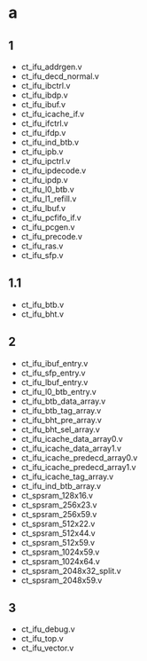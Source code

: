 # a

## 1

- ct_ifu_addrgen.v
- ct_ifu_decd_normal.v
- ct_ifu_ibctrl.v
- ct_ifu_ibdp.v
- ct_ifu_ibuf.v
- ct_ifu_icache_if.v
- ct_ifu_ifctrl.v
- ct_ifu_ifdp.v
- ct_ifu_ind_btb.v
- ct_ifu_ipb.v
- ct_ifu_ipctrl.v
- ct_ifu_ipdecode.v
- ct_ifu_ipdp.v
- ct_ifu_l0_btb.v
- ct_ifu_l1_refill.v
- ct_ifu_lbuf.v
- ct_ifu_pcfifo_if.v
- ct_ifu_pcgen.v
- ct_ifu_precode.v
- ct_ifu_ras.v
- ct_ifu_sfp.v

## 1.1

- ct_ifu_btb.v
- ct_ifu_bht.v

## 2

- ct_ifu_ibuf_entry.v
- ct_ifu_sfp_entry.v
- ct_ifu_lbuf_entry.v
- ct_ifu_l0_btb_entry.v
- ct_ifu_btb_data_array.v
- ct_ifu_btb_tag_array.v
- ct_ifu_bht_pre_array.v
- ct_ifu_bht_sel_array.v
- ct_ifu_icache_data_array0.v
- ct_ifu_icache_data_array1.v
- ct_ifu_icache_predecd_array0.v
- ct_ifu_icache_predecd_array1.v
- ct_ifu_icache_tag_array.v
- ct_ifu_ind_btb_array.v
- ct_spsram_128x16.v
- ct_spsram_256x23.v
- ct_spsram_256x59.v
- ct_spsram_512x22.v
- ct_spsram_512x44.v
- ct_spsram_512x59.v
- ct_spsram_1024x59.v
- ct_spsram_1024x64.v
- ct_spsram_2048x32_split.v
- ct_spsram_2048x59.v

## 3

- ct_ifu_debug.v
- ct_ifu_top.v
- ct_ifu_vector.v
